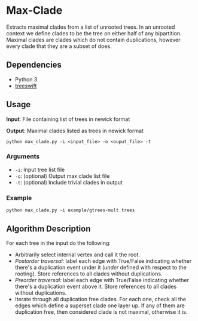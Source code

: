 # Max-Clade

Extracts maximal clades from a list of unrooted trees. In an unrooted context we define clades to be the tree on either half of any bipartition. Maximal clades are clades which do not contain duplications, however every clade that they are a subset of does.

## Dependencies

- Python 3
- [treeswift](https://github.com/niemasd/TreeSwift)

## Usage

**Input**: File containing list of trees in newick format

**Output**: Maximal clades listed as trees in newick format

```
python max_clade.py -i <input_file> -o <ouput_file> -t
```

### Arguments

- `-i`: Input tree list file
- `-o`: (optional) Output max clade list file
- `-t`: (optional) Include trivial clades in output

### Example

```
python max_clade.py -i example/gtrees-mult.trees
```

## Algorithm Description

For each tree in the input do the following:

- Arbitrarily select internal vertex and call it the root.
- *Postorder traversal:* label each edge with True/False indicating whether there's a duplication event under it (*under* defined with respect to the rooting). Store references to all clades without duplications.
- *Preorder traversal:* label each edge with True/False indicating whether there's a duplication event above it. Store references to all clades without duplications.
- Iterate through all duplication free clades. For each one, check all the edges which define a superset clade one layer up. If any of them are duplication free, then considered clade is not maximal, otherwise it is.
